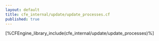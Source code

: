 ```yaml
---
layout: default
title: cfe_internal/update/update_processes.cf
published: true
---
```


[%CFEngine_library_include(cfe_internal/update/update_processes)%]
